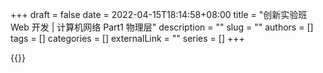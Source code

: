 +++ 
draft = false
date = 2022-04-15T18:14:58+08:00
title = "创新实验班 Web 开发 | 计算机网络 Part1 物理层"
description = ""
slug = ""
authors = []
tags = []
categories = []
externalLink = ""
series = []
+++

{{<toc>}}